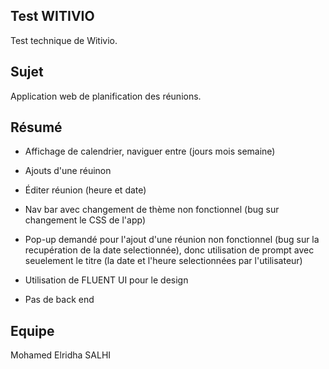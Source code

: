 ## Test WITIVIO

Test technique de Witivio.

## Sujet

Application web de planification des réunions.

## Résumé

- Affichage de calendrier, naviguer entre (jours mois semaine)

- Ajouts d'une réuinon

- Éditer réunion (heure et date)

- Nav bar avec changement de thème non fonctionnel (bug sur changement le CSS de l'app)

- Pop-up demandé pour l'ajout d'une réunion non fonctionnel (bug sur la recupération de la date selectionnée), donc utilisation de prompt avec seuelement le titre (la date et l'heure selectionnées par l'utilisateur)

- Utilisation de FLUENT UI pour le design

- Pas de back end

## Equipe

Mohamed Elridha SALHI

